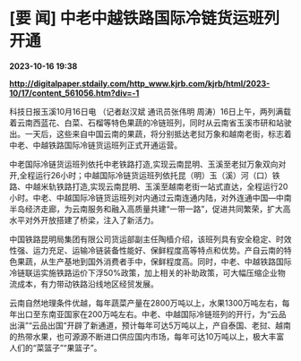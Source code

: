 # [要 闻] 中老中越铁路国际冷链货运班列开通

**2023-10-16 19:38**

**http://digitalpaper.stdaily.com/http_www.kjrb.com/kjrb/html/2023-10/17/content_561056.htm?div=-1**

 科技日报玉溪10月16日电 （记者赵汉斌 通讯员张伟明 周涛）16日上午，两列满载着云南西蓝花、白菜、石榴等特色果蔬的冷链班列，同时从云南省玉溪市研和站驶出。一天后，这些来自中国云南的果蔬，将分别抵达老挝万象和越南老街，标志着中老、中越铁路国际冷链货运班列正式开通运营。

 中老国际冷链货运班列依托中老铁路打造,实现云南昆明、玉溪至老挝万象双向对开,全程运行26小时；中越国际冷链货运班列依托昆（明）玉（溪）河（口）铁路、中越米轨铁路打造,实现云南昆明、玉溪至越南老街一站式直达，全程运行20小时。中老、中越国际冷链货运班列对内通过云南连通内陆，对外连通中国—中南半岛经济走廊，为云南服务和融入高质量共建“一带一路”，促进共同繁荣，扩大高水平对外开放搭建了桥梁，注入了新活力。

 中国铁路昆明局集团有限公司货运部副主任陶樯介绍，该班列具有安全稳定、时效性强、运力充足、运输冷链装备性能好、保鲜程度高等特点和优势。产自云南的特色果蔬，从生产基地到国外消费者手中，保鲜程度高。同时，中老、中越铁路国际冷链联运实施铁路运价下浮50%政策，加上相关的补助政策，可大幅压缩企业物流成本，有力带动铁路沿线地区经贸发展。

 云南自然地理条件优越，每年蔬菜产量在2800万吨以上，水果1300万吨左右，每年出口至东南亚国家在200万吨左右。中老、中越国际冷链班列的开行，为“云品出滇”“云品出国”开辟了新通道，预计每年可达5万吨以上，产自泰国、老挝、越南的热带水果，也可源源不断进口供应国内市场，每年可达10万吨以上，极大丰富人们的“菜篮子”“果篮子”。
